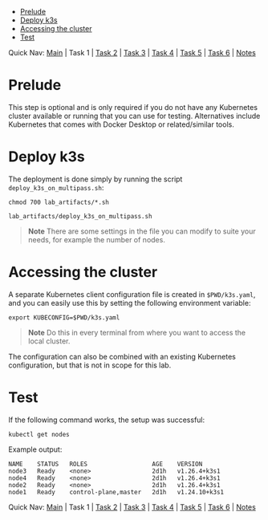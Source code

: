 
- [Prelude](#prelude)
- [Deploy k3s](#deploy-k3s)
- [Accessing the cluster](#accessing-the-cluster)
- [Test](#test)

Quick Nav: [Main](./README.md) | Task 1 | [Task 2](./task_02_deploy_argocd_in_kubernetes.md) | [Task 3](./task_03_deploy_gitlab_docker.md) | [Task 4](./task_04_deploy_jenkins_docker.md) | [Task 5](./task_05_integrate_jenkins_and_gitlab.md) | [Task 6](./task_06_setup_jenkins_build_for_test_application.md) | [Notes](./NOTES.md)


# Prelude

This step is optional and is only required if you do not have any Kubernetes cluster available or running that you can use for testing. Alternatives include Kubernetes that comes with Docker Desktop or related/similar tools.

# Deploy k3s

The deployment is done simply by running the script `deploy_k3s_on_multipass.sh`:

```shell
chmod 700 lab_artifacts/*.sh

lab_artifacts/deploy_k3s_on_multipass.sh
```

> **Note**
> There are some settings in the file you can modify to suite your needs, for example the number of nodes.

# Accessing the cluster

A separate Kubernetes client configuration file is created in `$PWD/k3s.yaml`, and you can easily use this by setting the following environment variable:

```shell
export KUBECONFIG=$PWD/k3s.yaml
```

> **Note**
> Do this in every terminal from where you want to access the local cluster.

The configuration can also be combined with an existing Kubernetes configuration, but that is not in scope for this lab.

# Test

If the following command works, the setup was successful:

```shell
kubectl get nodes
```

Example output:

```text
NAME    STATUS   ROLES                  AGE    VERSION
node3   Ready    <none>                 2d1h   v1.26.4+k3s1
node4   Ready    <none>                 2d1h   v1.26.4+k3s1
node2   Ready    <none>                 2d1h   v1.26.4+k3s1
node1   Ready    control-plane,master   2d1h   v1.24.10+k3s1
```

Quick Nav: [Main](./README.md) | Task 1 | [Task 2](./task_02_deploy_argocd_in_kubernetes.md) | [Task 3](./task_03_deploy_gitlab_docker.md) | [Task 4](./task_04_deploy_jenkins_docker.md) | [Task 5](./task_05_integrate_jenkins_and_gitlab.md) | [Task 6](./task_06_setup_jenkins_build_for_test_application.md) | [Notes](./NOTES.md)